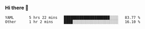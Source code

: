 ### Hi there 👋

<!--
**yeya24/yeya24** is a ✨ _special_ ✨ repository because its `README.md` (this file) appears on your GitHub profile.

Here are some ideas to get you started:

- 🔭 I’m currently working on ...
- 🌱 I’m currently learning ...
- 👯 I’m looking to collaborate on ...
- 🤔 I’m looking for help with ...
- 💬 Ask me about ...
- 📫 How to reach me: ...
- 😄 Pronouns: ...
- ⚡ Fun fact: ...
-->

<!--START_SECTION:waka-->

```text
YAML       5 hrs 22 mins   █████████████████████░░░░   83.77 %
Other      1 hr 2 mins     ████░░░░░░░░░░░░░░░░░░░░░   16.10 %
```

<!--END_SECTION:waka-->
